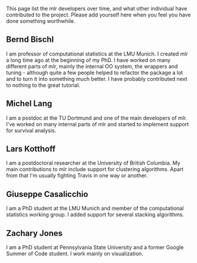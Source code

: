 This page list the mlr developers over time, and what other individual have contributed to the project.
Please add yourself here when you feel you have done something worthwhile.

## Bernd Bischl
I am professor of computational statistics at the LMU Munich. I created mlr a long time ago at the beginning of my PhD. I have worked on many different parts of mlr, mainly the internal OO system, the wrappers and tuning - although quite a few people helped to refactor the package a lot and to turn it into something much better. I have probably contributed next to nothing to the great tutorial.  

## Michel Lang
I am a postdoc at the TU Dortmund and one of the main developers of mlr. I've worked on many internal parts of mlr and started to implement support for survival analysis. 

## Lars Kotthoff
I am a postdoctoral researcher at the University of British Columbia. My main contributions to mlr include support for clustering algorithms. Apart from that I'm usually fighting Travis in one way or another.

## Giuseppe Casalicchio
I am a PhD student at the LMU Munich and member of the computational statistics working group. I added support for several stacking algorithms.

## Zachary Jones
I am a PhD student at Pennsylvania State University and a former Google Summer of Code student. I work mainly on visualization.